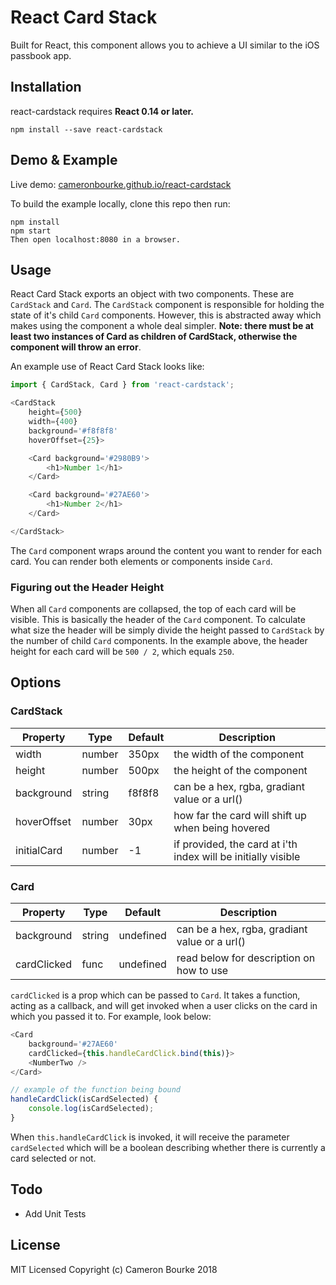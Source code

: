 React Card Stack
=========================

Built for React, this component allows you to achieve a UI similar to the iOS passbook app.

## Installation

react-cardstack requires **React 0.14 or later.**

```
npm install --save react-cardstack
```

## Demo & Example

Live demo: [cameronbourke.github.io/react-cardstack](http://cameronbourke.github.io/react-cardstack)

To build the example locally, clone this repo then run:

```
npm install
npm start
Then open localhost:8080 in a browser.
```

## Usage

React Card Stack exports an object with two components. These are `CardStack` and `Card`. The `CardStack` component is responsible for holding the state of it's child `Card` components. However, this is abstracted away which makes using the component a whole deal simpler. **Note: there must be at least two instances of Card as children of CardStack, otherwise the component will throw an error**.

An example use of React Card Stack looks like:

```js
import { CardStack, Card } from 'react-cardstack';

<CardStack
	height={500}
	width={400}
	background='#f8f8f8'
	hoverOffset={25}>

	<Card background='#2980B9'>
		<h1>Number 1</h1>
	</Card>

	<Card background='#27AE60'>
		<h1>Number 2</h1>
	</Card>

</CardStack>
```

The `Card` component wraps around the content you want to render for each card. You can render both elements or components inside `Card`.

### Figuring out the Header Height

When all `Card` components are collapsed, the top of each card will be visible. This is basically the header of the `Card` component. To calculate what size the header will be simply divide the height passed to `CardStack` by the number of child `Card` components. In the example above, the header height for each card will be `500 / 2`, which equals `250`.

## Options

### CardStack

Property  | Type | Default | Description
------------- | ------------- | ------ | --------
width       | number | 350px  | the width of the component
height      | number | 500px  | the height of the component
background  | string | f8f8f8 | can be a hex, rgba, gradiant value or a url()
hoverOffset | number | 30px   | how far the card will shift up when being hovered
initialCard | number | -1     | if provided, the card at i'th index will be initially visible

### Card

Property  | Type | Default | Description
------------- | ------------- | ------- | -------
background  | string | undefined | can be a hex, rgba, gradiant value or a url()
cardClicked | func   | undefined | read below for description on how to use

`cardClicked` is a prop which can be passed to `Card`. It takes a function, acting as a callback, and will get invoked when a user clicks on the card in which you passed it to. For example, look below:

```js
<Card
	background='#27AE60'
	cardClicked={this.handleCardClick.bind(this)}>
	<NumberTwo />
</Card>

// example of the function being bound
handleCardClick(isCardSelected) {
	console.log(isCardSelected);
}
```

When `this.handleCardClick` is invoked, it will receive the parameter `cardSelected` which will be a boolean describing whether there is currently a card selected or not.

## Todo

- Add Unit Tests

## License

MIT Licensed Copyright (c) Cameron Bourke 2018
